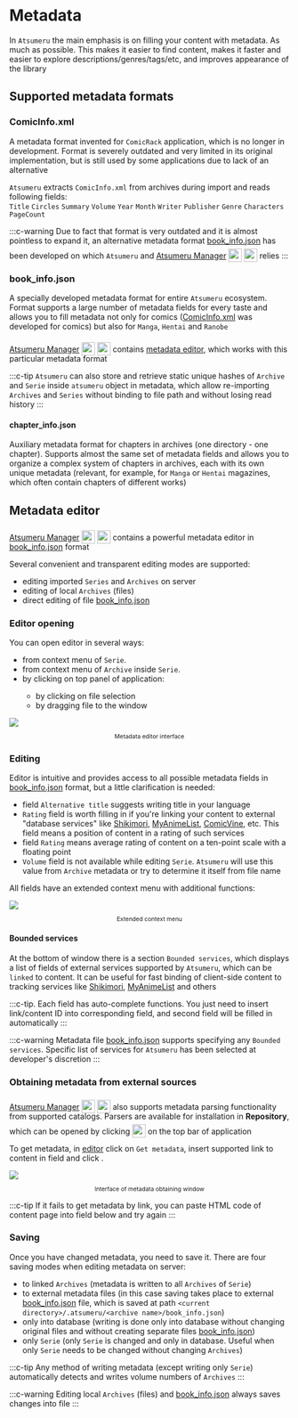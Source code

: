 # Metadata

In `Atsumeru` the main emphasis is on filling your content with metadata. As much as possible. This makes it easier to find content, makes it faster and easier to explore descriptions/genres/tags/etc, and improves appearance of the library

## Supported metadata formats

### ComicInfo.xml

A metadata format invented for `ComicRack` application, which is no longer in development. Format is severely outdated and very limited in its original implementation, but is still used by some applications due to lack of an alternative

`Atsumeru` extracts `ComicInfo.xml` from archives during import and reads following fields:  
`Title` `Circles` `Summary` `Volume` `Year` `Month` `Writer` `Publisher` `Genre` `Characters` `PageCount` 

:::c-warning
Due to fact that format is very outdated and it is almost pointless to expand it, an alternative metadata format [book_info.json](./metadata.md#book-info-json) has been developed on which `Atsumeru` and [Atsumeru Manager](https://github.com/AtsumeruDev/AtsumeruManager) <img style="position: relative; top: 6px;" width="24" height="24" src="/assets/media/icons/windows.png"> <img style="position: relative; top: 6px;" width="24" height="24" src="/assets/media/icons/penguin.png"> relies
:::

### book_info.json
[<Badge vertical="middle" text="Format schema"/>](./book-info-scheme.md)

A specially developed metadata format for entire `Atsumeru` ecosystem. Format supports a large number of metadata fields for every taste and allows you to fill metadata not only for comics ([ComicInfo.xml](./metadata.md#comicinfo-xml) was developed for comics) but also for `Manga`, `Hentai` and `Ranobe`

[Atsumeru Manager](https://github.com/AtsumeruDev/AtsumeruManager) <img style="position: relative; top: 6px;" width="24" height="24" src="/assets/media/icons/windows.png"> <img style="position: relative; top: 6px;" width="24" height="24" src="/assets/media/icons/penguin.png"> contains [metadata editor](./metadata.md#metadata-editor), which works with this particular metadata format

:::c-tip
`Atsumeru` can also store and retrieve static unique hashes of `Archive` and `Serie` inside `atsumeru` object in metadata, which allow re-importing `Archives` and `Series` without binding to file path and without losing read history
:::

#### chapter_info.json
[<Badge vertical="middle" text="Format schema"/>](./book-info-scheme.md#chapter-info-scheme)

Auxiliary metadata format for chapters in archives (one directory - one chapter). Supports almost the same set of metadata fields and allows you to organize a complex system of chapters in archives, each with its own unique metadata (relevant, for example, for `Manga` or `Hentai` magazines, which often contain chapters of different works)

## Metadata editor

[Atsumeru Manager](https://github.com/AtsumeruDev/AtsumeruManager) <img style="position: relative; top: 6px;" width="24" height="24" src="/assets/media/icons/windows.png"> <img style="position: relative; top: 6px;" width="24" height="24" src="/assets/media/icons/penguin.png"> contains a powerful metadata editor in [book_info.json](./metadata.md#book-info-json) format

Several convenient and transparent editing modes are supported:
- editing imported `Series` and `Archives` on server
- editing of local `Archives` (files)
- direct editing of file [book_info.json](./metadata.md#book-info-json)

### Editor opening 

You can open editor in several ways:
- from context menu of `Serie`.
- from context menu of `Archive` inside `Serie`.
- by clicking <MaterialIcon icon="edit"/> on top panel of application:
  - by clicking on file selection
  - by dragging file to the window

<img style="display: block; margin: 0 auto" src="/assets/media/en/guides/metadata-editor.png">
<p style="text-align: center; font-size:75%">Metadata editor interface</p>

### Editing

Editor is intuitive and provides access to all possible metadata fields in [book_info.json](./metadata.md#book-info-json) format, but a little clarification is needed:
- field `Alternative title` suggests writing title in your language
- `Rating` field is worth filling in if you're linking your content to external "database services" like [Shikimori](https://shikimori.one/), [MyAnimeList](https://myanimelist.net/), [ComicVine](https://comicvine.gamespot.com/), etc. This field means a position of content in a rating of such services
- field `Rating` means average rating of content on a ten-point scale with a floating point
- `Volume` field is not available while editing `Serie`. `Atsumeru` will use this value from `Archive` metadata or try to determine it itself from file name

All fields have an extended context menu with additional functions:

<img style="display: block; margin: 0 auto" src="/assets/media/en/guides/metadata-editor-context-menu.png">
<p style="text-align: center; font-size:75%">Extended context menu</p>

#### Bounded services

At the bottom of window there is a section `Bounded services`, which displays a list of fields of external services supported by `Atsumeru`, which can be `linked` to content. It can be useful for fast binding of client-side content to tracking services like [Shikimori](https://shikimori.one/), [MyAnimeList](https://myanimelist.net/) and others

:::c-tip.
Each field has auto-complete functions. You just need to insert link/content ID into corresponding field, and second field will be filled in automatically
:::

:::c-warning
Metadata file [book_info.json](./metadata.md#book-info-json) supports specifying any `Bounded services`. Specific list of services for `Atsumeru` has been selected at developer's discretion
:::

### Obtaining metadata from external sources

[Atsumeru Manager](https://github.com/AtsumeruDev/AtsumeruManager) <img style="position: relative; top: 6px;" width="24" height="24" src="/assets/media/icons/windows.png"> <img style="position: relative; top: 6px;" width="24" height="24" src="/assets/media/icons/penguin.png"> also supports metadata parsing functionality from supported catalogs. Parsers are available for installation in **Repository**, which can be opened by clicking <img style="position: relative; top: 6px;" width="24" height="24" src="/assets/media/icons/earth.png"> on the top bar of application

To get metadata, in [editor](./metadata.md#metadata-editor) click on `Get metadata`, insert supported link to content in field and click <MaterialIcon icon="download"/>. 

<img style="display: block; margin: 0 auto" src="/assets/media/en/guides/metadata-editor-fetch.png">
<p style="text-align: center; font-size:75%">Interface of metadata obtaining window</p>

:::c-tip
If it fails to get metadata by link, you can paste HTML code of content page into field below and try again
:::

### Saving

Once you have changed metadata, you need to save it. There are four saving modes when editing metadata on server:
- to linked `Archives` (metadata is written to all `Archives` of `Serie`)
- to external metadata files (in this case saving takes place to external [book_info.json](./metadata.md#book-info-json) file, which is saved at path `<current directory>/.atsumeru/<archive name>/book_info.json`)
- only into database (writing is done only into database without changing original files and without creating separate files [book_info.json](./metadata.md#book-info-json))
- only `Serie` (only `Serie` is changed and only in database. Useful when only `Serie` needs to be changed without changing `Archives`)

:::c-tip
Any method of writing metadata (except writing only `Serie`) automatically detects and writes volume numbers of `Archives`
:::

:::c-warning
Editing local `Archives` (files) and [book_info.json](./metadata.md#book-info-json) always saves changes into file
:::